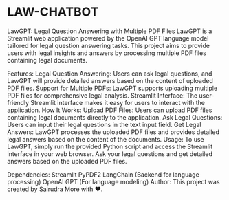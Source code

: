 # LAW-CHATBOT

LawGPT: Legal Question Answering with Multiple PDF Files
LawGPT is a Streamlit web application powered by the OpenAI GPT language model tailored for legal question answering tasks. This project aims to provide users with legal insights and answers by processing multiple PDF files containing legal documents.

Features:
Legal Question Answering: Users can ask legal questions, and LawGPT will provide detailed answers based on the content of uploaded PDF files.
Support for Multiple PDFs: LawGPT supports uploading multiple PDF files for comprehensive legal analysis.
Streamlit Interface: The user-friendly Streamlit interface makes it easy for users to interact with the application.
How It Works:
Upload PDF Files: Users can upload PDF files containing legal documents directly to the application.
Ask Legal Questions: Users can input their legal questions in the text input field.
Get Legal Answers: LawGPT processes the uploaded PDF files and provides detailed legal answers based on the content of the documents.
Usage:
To use LawGPT, simply run the provided Python script and access the Streamlit interface in your web browser. Ask your legal questions and get detailed answers based on the uploaded PDF files.

Dependencies:
Streamlit
PyPDF2
LangChain (Backend for language processing)
OpenAI GPT (For language modeling)
Author:
This project was created by Sairudra More with ❤️.
